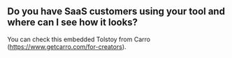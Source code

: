 ## Do you have SaaS customers using your tool and where can I see how it looks?

You can check this embedded Tolstoy from Carro (https://www.getcarro.com/for-creators).